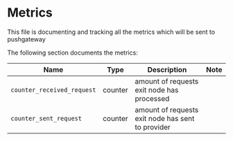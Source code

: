 # Metrics

This file is documenting and tracking all the metrics which will be sent to pushgateway

The following section documents the metrics:

| Name                                       | Type    | Description                                                   | Note                       |
| ------------------------------------------ | ------- | ------------------------------------------------------------- | :------------------------- |
| `counter_received_request`  | counter | amount of requests exit node has processed	|      |
| `counter_sent_request`  | counter | amount of requests exit node has sent to provider|      |
